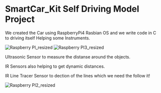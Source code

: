 # SmartCar_Kit Self Driving Model Project
We created the Car using RaspberryPi4 Rasbian OS and we write code in C to driving itself Helping some Instruments.

![Raspberry PI_resized](https://user-images.githubusercontent.com/55742347/194428013-026667ee-c1ec-4121-a29b-568cbc11db82.JPG) ![Raspberry PI3_resized](https://user-images.githubusercontent.com/55742347/194428347-f85371aa-cf19-468c-b149-fc7f0f388c79.JPG)


Ultrasonic Sensor to measure the distanse around the objects.

IR Sensors also helping to get dynamic distances.

IR Line Tracer Sensor to dection of the lines which we need the follow it!

![Raspberry PI2_resized](https://user-images.githubusercontent.com/55742347/194428133-01a77a4c-df81-463b-973f-bf259affac9f.JPG)



